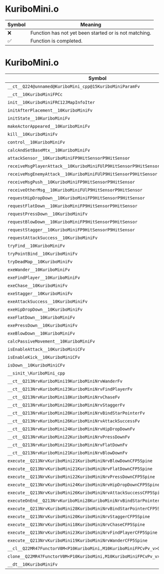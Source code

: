 # KuriboMini.o
| Symbol | Meaning 
| ------------- | ------------- 
| :x: | Function has not yet been started or is not matching. 
| :white_check_mark: | Function is completed. 


# KuriboMini.o
| Symbol | Decompiled? |
| ------------- | ------------- |
| `__ct__Q224@unnamed@KuriboMini_cpp@15KuriboMiniParamFv` | :x: |
| `__ct__10KuriboMiniFPCc` | :x: |
| `init__10KuriboMiniFRC12JMapInfoIter` | :x: |
| `initAfterPlacement__10KuriboMiniFv` | :x: |
| `initState__10KuriboMiniFv` | :x: |
| `makeActorAppeared__10KuriboMiniFv` | :x: |
| `kill__10KuriboMiniFv` | :x: |
| `control__10KuriboMiniFv` | :x: |
| `calcAndSetBaseMtx__10KuriboMiniFv` | :x: |
| `attackSensor__10KuriboMiniFP9HitSensorP9HitSensor` | :x: |
| `receiveMsgPlayerAttack__10KuriboMiniFUlP9HitSensorP9HitSensor` | :x: |
| `receiveMsgEnemyAttack__10KuriboMiniFUlP9HitSensorP9HitSensor` | :x: |
| `receiveMsgPush__10KuriboMiniFP9HitSensorP9HitSensor` | :x: |
| `receiveOtherMsg__10KuriboMiniFUlP9HitSensorP9HitSensor` | :x: |
| `requestHipDropDown__10KuriboMiniFP9HitSensorP9HitSensor` | :x: |
| `requestFlatDown__10KuriboMiniFP9HitSensorP9HitSensor` | :x: |
| `requestPressDown__10KuriboMiniFv` | :x: |
| `requestBlowDown__10KuriboMiniFP9HitSensorP9HitSensor` | :x: |
| `requestStagger__10KuriboMiniFP9HitSensorP9HitSensor` | :x: |
| `requestAttackSuccess__10KuriboMiniFv` | :x: |
| `tryFind__10KuriboMiniFv` | :x: |
| `tryPointBind__10KuriboMiniFv` | :x: |
| `tryDeadMap__10KuriboMiniFv` | :x: |
| `exeWander__10KuriboMiniFv` | :x: |
| `exeFindPlayer__10KuriboMiniFv` | :x: |
| `exeChase__10KuriboMiniFv` | :x: |
| `exeStagger__10KuriboMiniFv` | :x: |
| `exeAttackSuccess__10KuriboMiniFv` | :x: |
| `exeHipDropDown__10KuriboMiniFv` | :x: |
| `exeFlatDown__10KuriboMiniFv` | :x: |
| `exePressDown__10KuriboMiniFv` | :x: |
| `exeBlowDown__10KuriboMiniFv` | :x: |
| `calcPassiveMovement__10KuriboMiniFv` | :x: |
| `isEnableAttack__10KuriboMiniCFv` | :x: |
| `isEnableKick__10KuriboMiniCFv` | :x: |
| `isDown__10KuriboMiniCFv` | :x: |
| `__sinit_\KuriboMini_cpp` | :x: |
| `__ct__Q213NrvKuriboMini19KuriboMiniNrvWanderFv` | :x: |
| `__ct__Q213NrvKuriboMini23KuriboMiniNrvFindPlayerFv` | :x: |
| `__ct__Q213NrvKuriboMini18KuriboMiniNrvChaseFv` | :x: |
| `__ct__Q213NrvKuriboMini20KuriboMiniNrvStaggerFv` | :x: |
| `__ct__Q213NrvKuriboMini28KuriboMiniNrvBindStarPointerFv` | :x: |
| `__ct__Q213NrvKuriboMini26KuriboMiniNrvAttackSuccessFv` | :x: |
| `__ct__Q213NrvKuriboMini24KuriboMiniNrvHipDropDownFv` | :x: |
| `__ct__Q213NrvKuriboMini22KuriboMiniNrvPressDownFv` | :x: |
| `__ct__Q213NrvKuriboMini21KuriboMiniNrvFlatDownFv` | :x: |
| `__ct__Q213NrvKuriboMini21KuriboMiniNrvBlowDownFv` | :x: |
| `execute__Q213NrvKuriboMini21KuriboMiniNrvBlowDownCFP5Spine` | :x: |
| `execute__Q213NrvKuriboMini21KuriboMiniNrvFlatDownCFP5Spine` | :x: |
| `execute__Q213NrvKuriboMini22KuriboMiniNrvPressDownCFP5Spine` | :x: |
| `execute__Q213NrvKuriboMini24KuriboMiniNrvHipDropDownCFP5Spine` | :x: |
| `execute__Q213NrvKuriboMini26KuriboMiniNrvAttackSuccessCFP5Spine` | :x: |
| `executeOnEnd__Q213NrvKuriboMini28KuriboMiniNrvBindStarPointerCFP5Spine` | :x: |
| `execute__Q213NrvKuriboMini28KuriboMiniNrvBindStarPointerCFP5Spine` | :x: |
| `execute__Q213NrvKuriboMini20KuriboMiniNrvStaggerCFP5Spine` | :x: |
| `execute__Q213NrvKuriboMini18KuriboMiniNrvChaseCFP5Spine` | :x: |
| `execute__Q213NrvKuriboMini23KuriboMiniNrvFindPlayerCFP5Spine` | :x: |
| `execute__Q213NrvKuriboMini19KuriboMiniNrvWanderCFP5Spine` | :x: |
| `__cl__Q22MR47FunctorV0M<P10KuriboMini,M10KuriboMiniFPCvPv_v>CFv` | :x: |
| `clone__Q22MR47FunctorV0M<P10KuriboMini,M10KuriboMiniFPCvPv_v>CFP7JKRHeap` | :x: |
| `__dt__10KuriboMiniFv` | :x: |
